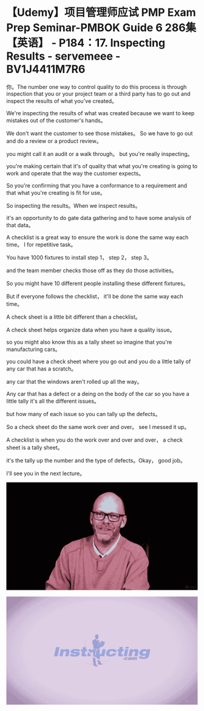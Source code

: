 # 【Udemy】项目管理师应试 PMP Exam Prep Seminar-PMBOK Guide 6  286集【英语】 - P184：17. Inspecting Results - servemeee - BV1J4411M7R6

你。The number one way to control quality to do this process is through inspection that you or your project team or a third party has to go out and inspect the results of what you've created。

 We're inspecting the results of what was created because we want to keep mistakes out of the customer's hands。

 We don't want the customer to see those mistakes。 So we have to go out and do a review or a product review。

 you might call it an audit or a walk through。 but you're really inspecting。

 you're making certain that it's of quality that what you're creating is going to work and operate that the way the customer expects。

 So you're confirming that you have a conformance to a requirement and that what you're creating is fit for use。

 So inspecting the results。When we inspect results。

 it's an opportunity to do gate data gathering and to have some analysis of that data。

A checklist is a great way to ensure the work is done the same way each time。 I for repetitive task。

 You have 1000 fixtures to install step 1， step 2， step 3。

 and the team member checks those off as they do those activities。

 So you might have 10 different people installing these different fixtures。

 But if everyone follows the checklist， it'll be done the same way each time。

A check sheet is a little bit different than a checklist。

 A check sheet helps organize data when you have a quality issue。

 so you might also know this as a tally sheet so imagine that you're manufacturing cars。

 you could have a check sheet where you go out and you do a little tally of any car that has a scratch。

 any car that the windows aren't rolled up all the way。

 Any car that has a defect or a deing on the body of the car so you have a little tally it's all the different issues。

 but how many of each issue so you can tally up the defects。

 So a check sheet do the same work over and over。 see I messed it up。

A checklist is when you do the work over and over and over， a check sheet is a tally sheet。

 it's the tally up the number and the type of defects。Okay， good job。

 I'll see you in the next lecture。

![](img/44dbaa1fa142d405b9344b65e9e597c9_1.png)

![](img/44dbaa1fa142d405b9344b65e9e597c9_2.png)